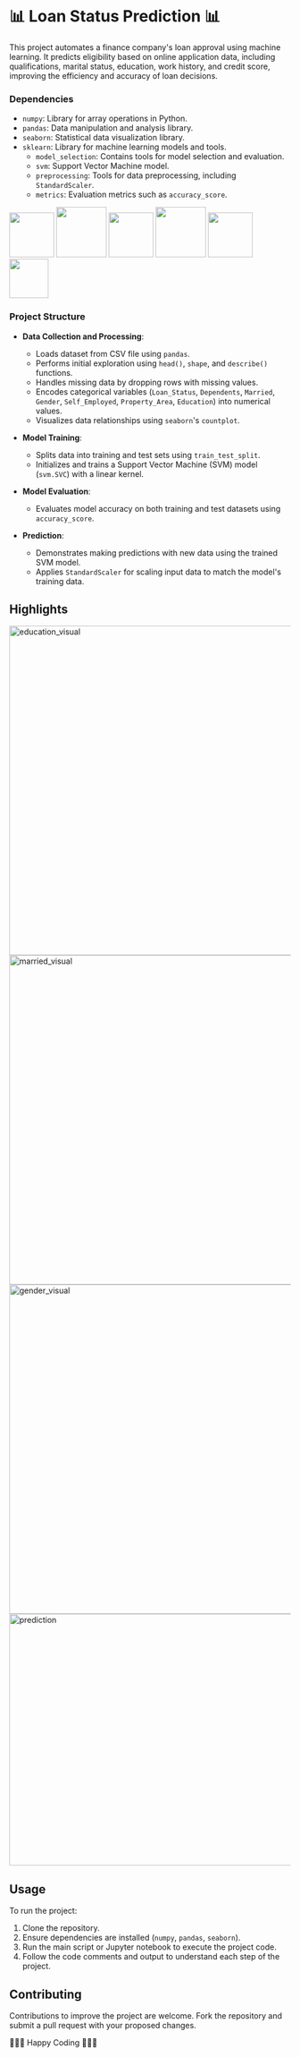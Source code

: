# 📊 Loan Status Prediction 📊
This project automates a finance company's loan approval using machine learning. It predicts eligibility based on online application data, including qualifications, marital status, education, work history, and credit score, improving the efficiency and accuracy of loan decisions.


### Dependencies

- `numpy`: Library for array operations in Python.
- `pandas`: Data manipulation and analysis library.
- `seaborn`: Statistical data visualization library.
- `sklearn`: Library for machine learning models and tools.
  - `model_selection`: Contains tools for model selection and evaluation.
  - `svm`: Support Vector Machine model.
  - `preprocessing`: Tools for data preprocessing, including `StandardScaler`.
  - `metrics`: Evaluation metrics such as `accuracy_score`.
 
<img src="https://github.com/pprachi15/introduction/assets/116032314/650fefe9-040d-4264-9199-339819740bb0" width="80" height="80" />      <!-- Python -->
<img src="https://github.com/pprachi15/introduction/assets/116032314/d5b9b8d2-f64d-4d44-a3ca-b86639a80ab6" width="90" height="90" />        <!-- NumPy -->
<img src="https://github.com/pprachi15/recommendation-app/assets/116032314/6f017939-05fa-4a54-86fa-ab11d39b03a9" width="80" height="80" />        <!-- Seaborn -->
<img src="https://github.com/pprachi15/introduction/assets/116032314/d1ebfe9a-1371-4c59-8088-dbef9e8a3d17" width="90" height="90" />        <!-- Pandas -->
<img src="https://github.com/pprachi15/introduction/assets/116032314/0966de8a-4ee7-4539-87a3-b80197160a75" width="80" height="80" />      <!-- Jupyter -->
<img src="https://github.com/pprachi15/introduction/assets/116032314/7b46ae33-acdf-4e06-8e26-e530da1f9133" width="70" height="70" />        <!-- VS Code -->

### Project Structure

- **Data Collection and Processing**:
  - Loads dataset from CSV file using `pandas`.
  - Performs initial exploration using `head()`, `shape`, and `describe()` functions.
  - Handles missing data by dropping rows with missing values.
  - Encodes categorical variables (`Loan_Status`, `Dependents`, `Married`, `Gender`, `Self_Employed`, `Property_Area`, `Education`) into numerical values.
  - Visualizes data relationships using `seaborn`'s `countplot`.

- **Model Training**:
  - Splits data into training and test sets using `train_test_split`.
  - Initializes and trains a Support Vector Machine (SVM) model (`svm.SVC`) with a linear kernel.

- **Model Evaluation**:
  - Evaluates model accuracy on both training and test datasets using `accuracy_score`.

- **Prediction**:
  - Demonstrates making predictions with new data using the trained SVM model.
  - Applies `StandardScaler` for scaling input data to match the model's training data.

## Highlights
<img width="589" alt="education_visual" src="https://github.com/pprachi15/recommendation-app/assets/116032314/a4c04b13-ac50-40e0-bbc5-fd5bf9a13f65">
<img width="589" alt="married_visual" src="https://github.com/pprachi15/recommendation-app/assets/116032314/b2640c75-6713-4618-8235-3226b7638207">
<img width="589" alt="gender_visual" src="https://github.com/pprachi15/recommendation-app/assets/116032314/ccd68236-dd01-43f9-a23d-b4cd60c49fd1">
<img width="589", height = "450" alt="prediction" src="https://github.com/pprachi15/recommendation-app/assets/116032314/56642829-4bb3-47f6-9f7a-fff504f92e1b">


## Usage

To run the project:
1. Clone the repository.
2. Ensure dependencies are installed (`numpy`, `pandas`, `seaborn`).
3. Run the main script or Jupyter notebook to execute the project code.
4. Follow the code comments and output to understand each step of the project.

## Contributing

Contributions to improve the project are welcome. Fork the repository and submit a pull request with your proposed changes.

👩🏻‍💻 Happy Coding 👩🏻‍💻
